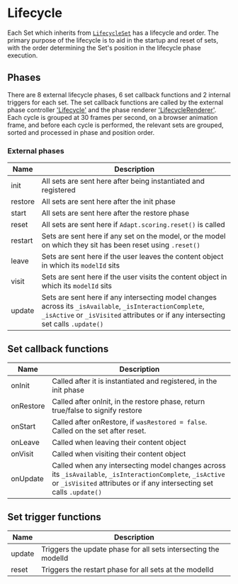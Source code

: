 # Lifecycle
Each Set which inherits from [`LifecycleSet`](js/LifecycleSet.js) has a lifecycle and order. The primary purpose of the lifecycle is to aid in the startup and reset of sets, with the order determining the Set's position in the lifecycle phase execution.

## Phases
There are 8 external lifecycle phases, 6 set callback functions and 2 internal triggers for each set. The set callback functions are called by the external phase controller ['Lifecycle'](js/Lifecycle.js) and the phase renderer ['LifecycleRenderer'](js/LifecycleRenderer.js). Each cycle is grouped at 30 frames per second, on a browser animation frame, and before each cycle is performed, the relevant sets are grouped, sorted and processed in phase and position order.

### External phases
| Name | Description |
| --- | --- |
| init | All sets are sent here after being instantiated and registered |
| restore | All sets are sent here after the init phase |
| start | All sets are sent here after the restore phase |
| reset | All sets are sent here if `Adapt.scoring.reset()` is called |
| restart | Sets are sent here if any set on the model, or the model on which they sit has been reset using `.reset()` |
| leave | Sets are sent here if the user leaves the content object in which its `modelId` sits |
| visit | Sets are sent here if the user visits the content object in which its `modelId` sits |
| update | Sets are sent here if any intersecting model changes across its `_isAvailable`, `_isInteractionComplete`, `_isActive` or `_isVisited` attributes or if any intersecting set calls `.update()` |

## Set callback functions
| Name | Description |
| --- | --- |
| onInit | Called after it is instantiated and registered, in the init phase |
| onRestore | Called after onInit, in the restore phase, return true/false to signify restore |
| onStart | Called after onRestore, if `wasRestored = false`. Called on the set after reset. |
| onLeave | Called when leaving their content object |
| onVisit | Called when visiting their content object |
| onUpdate | Called when any intersecting model changes across its `_isAvailable`, `_isInteractionComplete`, `_isActive` or `_isVisited` attributes or if any intersecting set calls `.update()`  |

## Set trigger functions
| Name | Description |
| --- | --- |
| update | Triggers the update phase for all sets intersecting the modelId |
| reset | Triggers the restart phase for all sets at the modelId |
